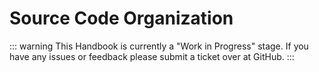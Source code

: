 # Source Code Organization

::: warning
This Handbook is currently a "Work in Progress" stage. If you have any issues or feedback please submit a ticket over at GitHub.
:::
